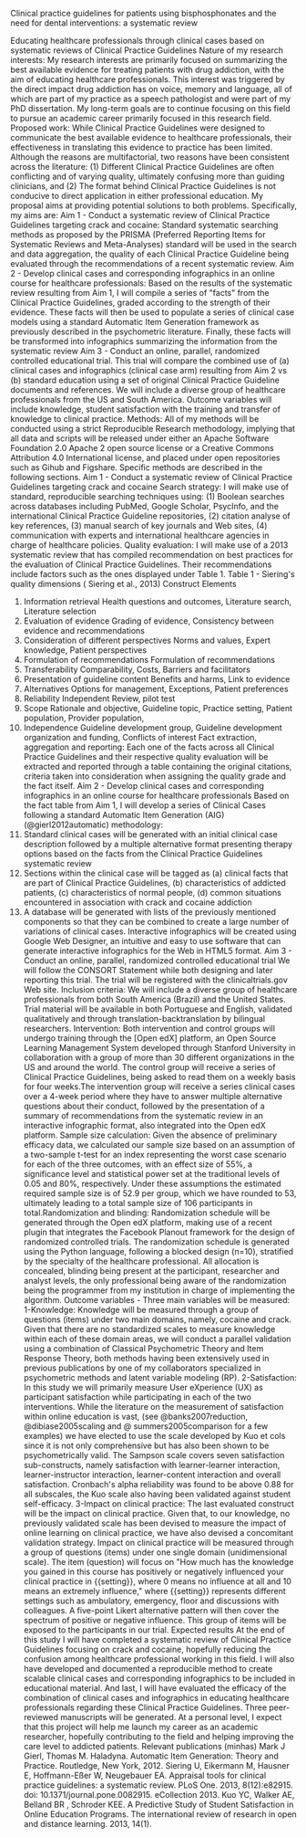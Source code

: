 Clinical practice guidelines for patients using bisphosphonates and the need for dental interventions: a systematic review


Educating healthcare professionals through clinical cases based on systematic reviews of Clinical Practice Guidelines
Nature of my research interests: My research interests are primarily focused on summarizing the best available evidence for treating patients with drug addiction, with the aim of educating healthcare professionals. This interest was triggered by the direct impact drug addiction has on voice, memory and language, all of which are part of my practice as a speech pathologist and were part of my PhD dissertation. My long-term goals are to continue focusing on this field to pursue an academic career primarily focused in this research field.
Proposed work:  While Clinical Practice Guidelines were designed to communicate the best available evidence to healthcare professionals, their effectiveness in translating this evidence to practice has been limited. Although the reasons are multifactorial, two reasons have been consistent across the literature: (1) Different Clinical Practice Guidelines are often conflicting and of varying quality, ultimately confusing more than guiding clinicians, and (2) The format behind Clinical Practice Guidelines is not conducive to direct application in either professional education. My proposal aims at providing potential solutions to both problems. Specifically, my aims are:
Aim 1 - Conduct a systematic review of Clinical Practice Guidelines targeting crack and cocaine: Standard systematic searching methods as proposed by the PRISMA (Preferred Reporting Items for Systematic Reviews and Meta-Analyses) standard will be used in the search and data aggregation, the quality of each Clinical Practice Guideline being evaluated through the recommendations of a recent systematic review.
Aim 2 - Develop clinical cases and corresponding infographics in an online course for healthcare professionals: Based on the results of the systematic review resulting from Aim 1, I will compile a series of "facts" from the Clinical Practice Guidelines, graded according to the strength of their evidence. These facts will then be used to populate a series of clinical case models using a standard Automatic Item Generation framework as previously described in the psychometric literature. Finally, these facts will be transformed into infographics summarizing the information from the systematic review
Aim 3 - Conduct an online, parallel, randomized controlled educational trial. This trial will compare the combined use of (a) clinical cases and infographics (clinical case arm) resulting from Aim 2 vs (b) standard education using a set of original Clinical Practice Guideline documents and references. We will include a diverse group of healthcare professionals from the US and South America. Outcome variables will include knowledge, student satisfaction with the training and transfer of knowledge to clinical practice.
Methods: All of my methods will be conducted using a strict Reproducible Research methodology, implying that all data and scripts will be released under either an Apache Software Foundation 2.0 Apache 2 open source license or a Creative Commons Attribution 4.0 International license, and placed under open repositories such as Gihub and Figshare. Specific methods are described in the following sections.
Aim 1 - Conduct a systematic review of Clinical Practice Guidelines targeting crack and cocaine
Search strategy: I will make use of standard, reproducible searching techniques using: (1) Boolean searches across databases including PubMed, Google Scholar, PsycInfo, and the international Clinical Practice Guideline repositories, (2) citation analyse of key references, (3) manual search of key journals and Web sites, (4) communication with experts and international healthcare agencies in charge of healthcare policies.
Quality evaluation: I will make use of a 2013 systematic review that has compiled recommendation on best practices for the evaluation of Clinical Practice Guidelines. Their recommendations include factors such as the ones displayed under Table 1.
Table 1 - Siering's quality dimensions (  Siering et al., 2013) 
Construct	Elements
1. Information retrieval	Health questions and outcomes, Literature search, Literature selection
2. Evaluation of evidence	Grading of evidence, Consistency between evidence and recommendations
3. Consideration of different perspectives	Norms and values, Expert knowledge, Patient perspectives
4. Formulation of recommendations	Formulation of recommendations
5. Transferability	Comparability, Costs, Barriers and facilitators
6. Presentation of guideline content	Benefits and harms, Link to evidence
7. Alternatives	Options for management, Exceptions, Patient preferences
8. Reliability	Independent Review, pilot test
9. Scope	Rationale and objective, Guideline topic, Practice setting, Patient population,  Provider population, 
10. Independence	Guideline development group, Guideline development organization and funding, Conflicts of interest
Fact extraction, aggregation and reporting: Each one of the facts across all Clinical Practice Guidelines and their respective quality evaluation will be extracted and reported through a table containing the original citations, criteria taken into consideration when assigning the quality grade and the fact itself.
Aim 2 - Develop clinical cases and corresponding infographics in an online course for healthcare professionals
Based on the fact table from Aim 1, I will develop a series of Clinical Cases following a standard Automatic Item Generation (AIG) (@gierl2012automatic) methodology:
1.	Standard clinical cases will be generated with an initial clinical case description followed by a multiple alternative format presenting therapy options based on the facts from the Clinical Practice Guidelines systematic review
2.	Sections within the clinical case will be tagged as (a) clinical facts that are part of Clinical Practice Guidelines, (b) characteristics of addicted patients, (c) characteristics of normal people, (d) common situations encountered in association with crack and cocaine addiction
3.	A database will be generated with lists of the previously mentioned components so that they can be combined to create a large number of variations of clinical cases. Interactive infographics will be created using Google Web Designer, an intuitive and easy to use software that can generate interactive infographics for the Web in HTML5 format.
Aim 3 - Conduct an online, parallel, randomized controlled educational trial
We will follow the CONSORT Statement while both designing and later reporting this trial. The trial will be registered with the clinicaltrials.gov Web site.
Inclusion criteria: We will include a diverse group of healthcare professionals from both South America (Brazil) and the United States. Trial material will be available in both Portuguese and English, validated qualitatively and through translation-backtranslation by bilingual researchers. Intervention: Both intervention and control groups will undergo training through the [Open edX] platform, an Open Source Learning Management System developed through Stanford University in collaboration with a group of more than 30 different organizations in the US and around the world. The control group will receive a series of Clinical Practice Guidelines, being asked to read them on a weekly basis for four weeks.The intervention group will receive a series clinical cases over a 4-week period where they have to answer multiple alternative questions about their conduct, followed by the presentation of a summary of recommendations from the systematic review in an interactive infographic format, also integrated into the Open edX platform. Sample size calculation: Given the absence of preliminary efficacy data, we calculated our sample size based on an assumption of a two-sample t-test for an index representing the worst case scenario for each of the three outcomes, with an effect size of 55%, a significance level and statistical power set at the traditional levels of 0.05 and 80%, respectively. Under these assumptions the estimated required sample size is of 52.9 per group, which we have rounded to 53, ultimately leading to a total sample size of 106 participants in total.Randomization and blinding: Randomization schedule will be generated through the Open edX platform, making use of a recent plugin that integrates the Facebook Planout framework for the design of randomized controlled trials. The randomization schedule is generated using the Python language, following a blocked design (n=10), stratified by the specialty of the healthcare professional. All allocation is concealed, blinding being present at the participant, researcher and analyst levels, the only professional being aware of the randomization being the programmer from my institution in charge of implementing the algorithm.
Outcome variables - Three main variables will be measured: 1-Knowledge: Knowledge will be measured through a group of questions (items) under two main domains, namely, cocaine and crack. Given that there are no standardized scales to measure knowledge within each of these domain areas, we will conduct a parallel validation using a combination of Classical Psychometric Theory and Item Response Theory, both methods having been extensively used in previous publications by one of my collaborators specialized in psychometric methods and latent variable modeling (RP). 2-Satisfaction: In this study we will primarily measure User eXperience (UX) as participant satisfaction while participating in each of the two interventions. While the literature on the measurement of satisfaction within online education is vast, (see @banks2007reduction, @dibiase2005scaling and @ summers2005comparison for a few examples) we have elected to use the scale developed by Kuo et cols since it is not only comprehensive but has also been shown to be psychometrically valid. The Sampson scale covers seven satisfaction sub-constructs, namely satisfaction with learner-learner interaction, learner-instructor interaction, learner-content interaction and overall satisfaction. Cronbach's alpha reliability was found to be above 0.88 for all subscales, the Kuo scale also having been validated against student self-efficacy. 3-Impact on clinical practice: The last evaluated construct will be the impact on clinical practice. Given that, to our knowledge, no previously validated scale has been devised to measure the impact of online learning on clinical practice, we have also devised a concomitant validation strategy. Impact on clinical practice will be measured through a group of questions (items) under one single domain (unidimensional scale). The item (question) will focus on "How much has the knowledge you gained in this course has positively or negatively influenced your clinical practice in {{setting}}, where 0 means no influence at all and 10 means an extremely influence," where {{setting}} represents different settings such as ambulatory, emergency, floor and discussions with colleagues. A five-point Likert alternative pattern will then cover the spectrum of positive or negative influence. This group of items will be exposed to the participants in our trial.
Expected results
At the end of this study I will have completed a systematic review of Clinical Practice Guidelines focusing on crack and cocaine, hopefully reducing the confusion among healthcare professional working in this field. I will also have developed and documented a reproducible method to create scalable clinical cases and corresponding infographics to be included in educational material. And last, I will have evaluated the efficacy of the combination of clinical cases and infographics in educating healthcare professionals regarding these Clinical Practice Guidelines. Three peer-reviewed manuscripts will be generated.
At a personal level, I expect that this project will help me launch my career as an academic researcher, hopefully contributing to the field and helping improving the care level to addicted patients.
Relevant publications (minhas)
Mark J Gierl, Thomas M. Haladyna. Automatic Item Generation: Theory and Practice. Routledge, New York, 2012. 
Siering U, Eikermann M, Hausner E, Hoffmann-Eßer W, Neugebauer EA. Appraisal tools for clinical practice guidelines: a systematic review. PLoS One. 2013, 8(12):e82915. doi: 10.1371/journal.pone.0082915. eCollection 2013.
Kuo YC, Walker AE, Belland BR , Schroder KEE. A Predictive Study of Student Satisfaction in Online Education Programs. The international review of research in open and distance learning. 2013, 14(1). 

